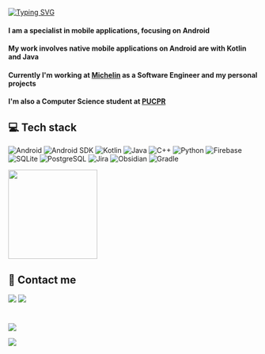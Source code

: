 
[![Typing SVG](https://readme-typing-svg.herokuapp.com?color=0996F7&size=25&center=false&vCenter=false&width=1000&lines=%3C+Hi!+I'm+Luiz%2C+welcome+%F0%9F%96%96%F0%9F%8F%BC!+%2F%3E)](https://git.io/typing-svg)

<div align='left'>
   
   <h4>I am a specialist in mobile applications, focusing on Android </h4>
   <h4>My work involves native mobile applications on Android are with Kotlin and Java</h4>
   <h4>Currently I'm working at <a href="https://connectedfleet.michelin.com/pt-br/">Michelin</a> as a Software Engineer and my personal projects</h4>
   <h4>I'm also a Computer Science student at <a href="https://www.pucpr.br/">PUCPR</a></h4>
</div>

<div align='left'>
   <h2>💻 Tech stack</h2>
</div>

![Android](https://img.shields.io/badge/Android-FFFFFF?style=for-the-badge&logo=android&logoColor=3DDC84&labelColor=FFFFFF&color=FFFFFF) ![Android SDK](https://img.shields.io/badge/Android_SDK-%233DDC84.svg?style=for-the-badge&logo=android&logoColor=white) ![Kotlin](https://img.shields.io/badge/Kotlin-%237F52FF.svg?style=for-the-badge&logo=kotlin&logoColor=white) ![Java](https://img.shields.io/badge/java-%23ED8B00.svg?style=for-the-badge&logo=java&logoColor=white) ![C++](https://img.shields.io/badge/C++-%2300599C.svg?style=for-the-badge&logo=cplusplus&logoColor=white) ![Python](https://img.shields.io/badge/Python-%233776AB.svg?style=for-the-badge&logo=python&logoColor=white) ![Firebase](https://img.shields.io/badge/Firebase-%23039BE5.svg?style=for-the-badge&logo=firebase&logoColor=white) ![SQLite](https://img.shields.io/badge/SQLite-%2307405e.svg?style=for-the-badge&logo=sqlite&logoColor=white) ![PostgreSQL](https://img.shields.io/badge/PostgreSQL-%23336791.svg?style=for-the-badge&logo=postgresql&logoColor=white) ![Jira](https://img.shields.io/badge/jira-%230A0FFF.svg?style=for-the-badge&logo=jira&logoColor=white) ![Obsidian](https://img.shields.io/badge/Obsidian-%23457BFF.svg?style=for-the-badge&logo=obsidian&logoColor=white) ![Gradle](https://img.shields.io/badge/Gradle-%2302303A.svg?style=for-the-badge&logo=gradle&logoColor=white) 



<p align="left">
  <img height="180em" src="https://github-readme-stats-zuilinho.vercel.app/api/top-langs/?username=luizhbfilho&hide_border=true&layout=compact&langs_count=7&theme=algolia"/>
</p> 

<div align='left'>
   <h2>📲 Contact me</h2>
</div>

<div align='left'>
  <a href="https://www.linkedin.com/in/luiz-henrique-bald%C3%A3o-filho-a89368144/" target="_blank"> <img src="https://img.shields.io/badge/LinkedIn-0077B5?style=for-the-badge&logo=linkedin&logoColor=white" target="_blank"></a>
  <a href = "mailto:devluizhbfilho@gmail.com"><img src="https://img.shields.io/badge/Gmail-D14836?style=for-the-badge&logo=gmail&logoColor=white" target="_blank"></a>
</div>

#

<div align='left'>
   <img src="https://img.shields.io/badge/Spotify-1ED760?style=for-the-badge&logo=spotify&logoColor=white" /> 
</div>

<p align='left'>
   <img src="https://spotify-now-playing-zuilinho.vercel.app/api/spotify?background_color=0d1117&border_color=0d1117" />
</p>
